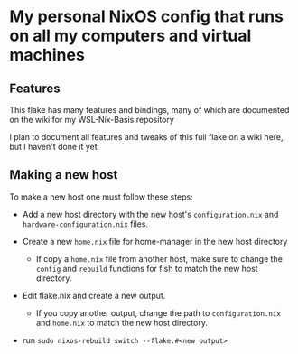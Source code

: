 # My personal NixOS config that runs on all my computers and virtual machines

## Features

This flake has many features and bindings, many of which are documented on the wiki for my WSL-Nix-Basis repository

I plan to document all features and tweaks of this full flake on a wiki here, but I haven't done it yet.

## Making a new host

To make a new host one must follow these steps:

- Add a new host directory with the new host's `configuration.nix` and `hardware-configuration.nix` files.

- Create a new `home.nix` file for home-manager in the new host directory
		
	- If copy a `home.nix` file from another host, make sure to change the `config` and `rebuild` functions for fish to match the new host directory.

- Edit flake.nix and create a new output.
		
	- If you copy another output, change the path to `configuration.nix` and `home.nix` to match the new host directory.

- run `sudo nixos-rebuild switch --flake.#<new output>`
